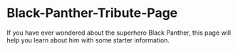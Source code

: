 # Black-Panther-Tribute-Page

If you have ever wondered about the superhero Black Panther, this page will help you learn about him with some starter information. 
